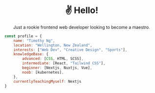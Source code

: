 <div align="center">

<h1>&#9996;&#65039; Hello&excl;</h1>
    
Just a rookie frontend web developer looking to become a maestro.

</div>

```javascript
const profile = {
    name: "Timothy Ng",
    location: "Wellington, New Zealand",
    interests: ["Web Dev", "Creative Design", "Sports"],
    knowledgeBase: {
        advanced: [CSS, HTML, SCSS],
        intermediate: [React, "Tailwind CSS"],
        beginner: [Nextjs, Nuxtjs, Vue],
        noob: [kubernetes],
    },
    currentlyTeachingMyself: Nextjs
}
```
